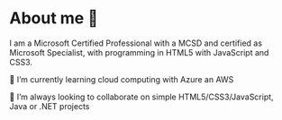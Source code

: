 # About me :microscope:

I am a Microsoft Certified Professional with a MCSD and certified as Microsoft Specialist, with programming in HTML5 with JavaScript and CSS3.  

🌱 I’m currently learning cloud computing with Azure an AWS

👯 I’m always looking to collaborate on simple HTML5/CSS3/JavaScript, Java or .NET projects

